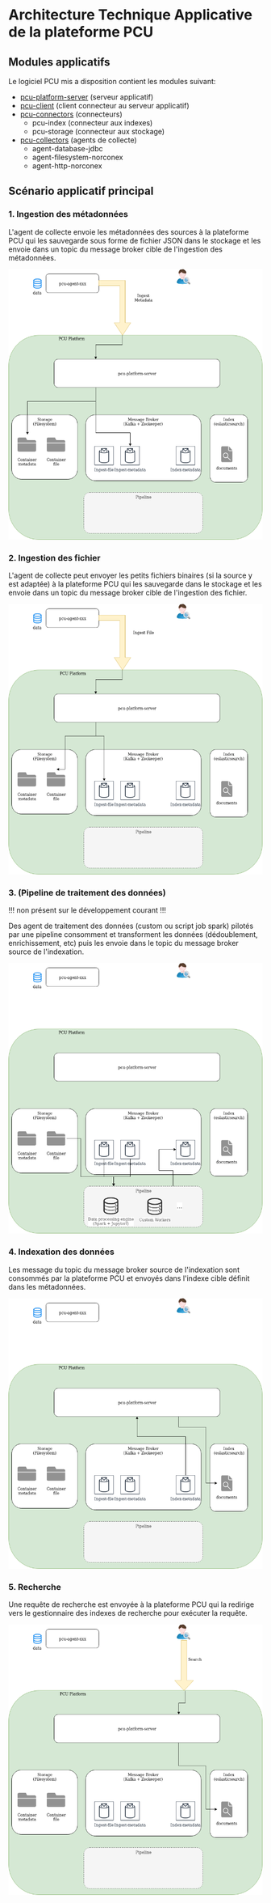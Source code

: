 Architecture Technique Applicative de la plateforme PCU
=======================================================

Modules applicatifs
-------------------

Le logiciel PCU mis a disposition contient les modules suivant: 
* [pcu-platform-server](./pcu_platform.md) (serveur applicatif)
* [pcu-client](./pcu_platform.md) (client connecteur au serveur applicatif)
* [pcu-connectors](./pcu_connectors.md) (connecteurs)
  * pcu-index (connecteur aux indexes)
  * pcu-storage (connecteur aux stockage)
* [pcu-collectors](./pcu_agents.md)  (agents de collecte)
  * agent-database-jdbc
  * agent-filesystem-norconex
  * agent-http-norconex


Scénario applicatif principal
-----------------------------

### 1. Ingestion des métadonnées

L'agent de collecte envoie les métadonnées des sources à la plateforme PCU qui les sauvegarde sous forme de fichier JSON dans le stockage et les envoie dans un topic du message broker cible de l'ingestion des métadonnées.

![Ingestion des métadonnées](./include/pcu_data_flow_ingest_metadata.png)

### 2. Ingestion des fichier

L'agent de collecte peut envoyer les petits fichiers binaires (si la source y est adaptée) à la plateforme PCU qui les sauvegarde dans le stockage et les envoie dans un topic du message broker cible de l'ingestion des fichier.

![Ingestion des fichiers](./include/pcu_data_flow_ingest_file.png)

### 3. (Pipeline de traitement des données)

!!! non présent sur le développement courant !!!

Des agent de traitement des données (custom ou script job spark) pilotés par une pipeline consomment et transforment les données (dédoublement, enrichissement, etc) puis les envoie dans le topic du message broker source de l'indexation.

![Pipeline de traintement des données](./include/pcu_data_flow_pipeline.png)

### 4. Indexation des données

Les message du topic du message broker source de l'indexation sont consommés par la plateforme PCU et envoyés dans l'indexe cible définit dans les métadonnées.

![Indexation des données](./include/pcu_data_flow_indexing.png)

### 5. Recherche

Une requête de recherche est envoyée à la plateforme PCU qui la redirige vers le gestionnaire des indexes de recherche pour exécuter la requête.

![Recherche](./include/pcu_data_flow_search.png)